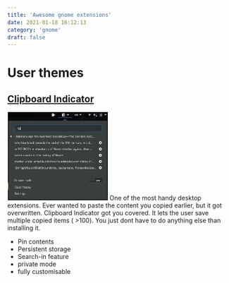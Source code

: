 ```yaml
---
title: 'Awesome gnome extensions'
date: 2021-01-18 16:12:13
category: 'gnome'
draft: false
---
```


# User themes

## [Clipboard Indicator](https://extensions.gnome.org/extension/779/clipboard-indicator/)

![](./images/clipboard.png)
One of the most handy desktop extensions. Ever wanted to paste the content you copied earlier, but it got overwritten. Clipboard Indicator got you covered. It lets the user save multiple copied items ( >100). You just dont have to do anything else than installing it.
- Pin contents
- Persistent storage
- Search-in feature
- private mode
- fully customisable
